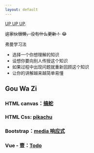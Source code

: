 ```yaml
---
layout: default
---
```


[UP UP UP](another-page).

 ~~这家伙很懒，没有什么更新！~~ &#x1F602;

弗曼学习法
- 选择一个你想理解的知识
- 设想你要向别人传授这个知识
- 如果过程中出现问题就重新回顾这个知识
- 让你的讲解越来越简单易懂

## [](#header-2)Gou Wa Zi

### [](#header-3)HTML canvas：[搞蛇](/testHTML/snake2.html)

### [](#header-3)HTML Css: [pikachu](/testHTML/pikachu.html)

### [](#header-3)Bootstrap：[media 响应式](/navbar/navbar.html)

### [](#header-3)Vue - 壹：[Todo](/vue-todo/dist/index.html)